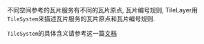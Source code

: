 不同空间参考的瓦片服务有不同的瓦片原点, 瓦片编号规则, TileLayer用`TileSystem`来描述瓦片服务的瓦片原点和瓦片编号规则.

`TileSystem`的具体含义请参考这一篇[文档](https://github.com/maptalks/maptalks.js/wiki/TileSystem)
